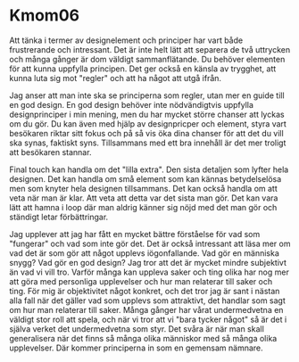 Kmom06
===============================

Att tänka i termer av designelement och principer har vart både frustrerande
och intressant. Det är inte helt lätt att separera de två uttrycken och många
gånger är dom väldigt sammanflätande. Du behöver elementen för att kunna
uppfylla principen. Det ger också en känsla av trygghet, att kunna luta sig
mot "regler" och att ha något att utgå ifrån.

Jag anser att man inte ska se principerna som regler, utan mer en guide till en
god design. En god design behöver inte nödvändigtvis uppfylla designprinciper i
min mening, men du har mycket större chanser att lyckas om du gör. Du kan även
med hjälp av designpricper och element, styra vart besökaren riktar sitt fokus
och på så vis öka dina chanser för att det du vill ska synas, faktiskt syns. Tillsammans
med ett bra innehåll är det mer troligt att besökaren stannar.

Final touch kan handla om det "lilla extra". Den sista detaljen som lyfter
hela designen. Det kan handla om små element som kan kännas betydelselösa men
som knyter hela designen tillsammans. Det kan också handla om att veta när man är
klar. Att veta att detta var det sista man gör. Det kan vara lätt att hamna i loop
där man aldrig känner sig nöjd med det man gör och ständigt letar förbättringar.

Jag upplever att jag har fått en mycket bättre förståelse för vad som "fungerar"
och vad som inte gör det. Det är också intressant att läsa mer om vad det är som
gör att något upplevs iögonfallande. Vad gör en människa snygg? Vad gör en god
design? Jag tror att det är mycket mindre subjektivt än vad vi vill tro. Varför
många kan uppleva saker och ting olika har nog mer att göra med personliga upplevelser
och hur man relaterar till saker och ting. För mig är objektivitet något konkret, och
det tror jag är sant i nästan alla fall när det gäller vad som upplevs som attraktivt,
det handlar som sagt om hur man relaterar till saker. Många gånger har vårat
undermedvetna en väldigt stor roll att spela, och när vi tror att vi "bara tycker
något" så är det i själva verket det undermedvetna som styr. Det svåra är när
man skall generalisera när det finns så många olika människor med så många olika
upplevelser. Där kommer principerna in som en gemensam nämnare.
